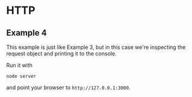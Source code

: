 
# HTTP

## Example 4

This example is just like Example 3, but in this case we're inspecting
the request object and printing it to the console.

Run it with

    node server

and point your browser to `http://127.0.0.1:3000`.

